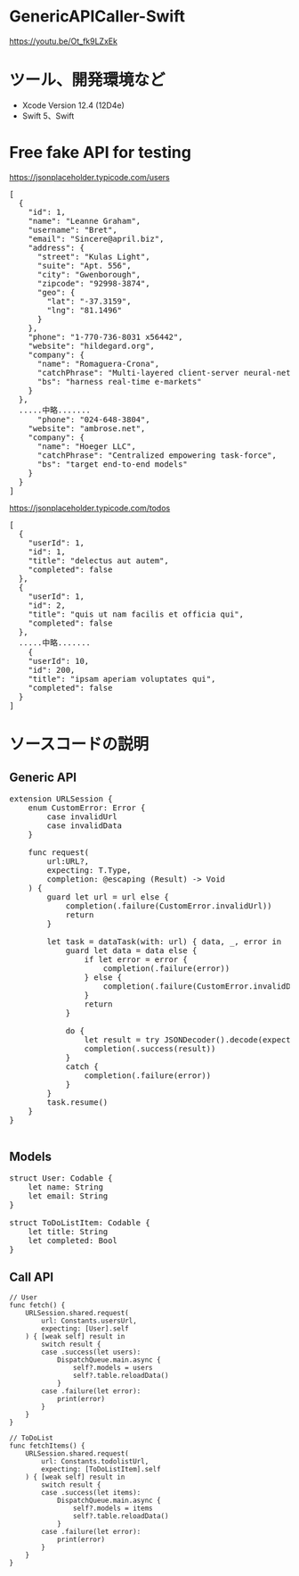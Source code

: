 # GenericAPICaller-Swift
https://youtu.be/Ot_fk9LZxEk

# ツール、開発環境など
- Xcode Version 12.4 (12D4e)
- Swift 5、Swift

# Free fake API for testing 
https://jsonplaceholder.typicode.com/users
<pre>
[
  {
    "id": 1,
    "name": "Leanne Graham",
    "username": "Bret",
    "email": "Sincere@april.biz",
    "address": {
      "street": "Kulas Light",
      "suite": "Apt. 556",
      "city": "Gwenborough",
      "zipcode": "92998-3874",
      "geo": {
        "lat": "-37.3159",
        "lng": "81.1496"
      }
    },
    "phone": "1-770-736-8031 x56442",
    "website": "hildegard.org",
    "company": {
      "name": "Romaguera-Crona",
      "catchPhrase": "Multi-layered client-server neural-net",
      "bs": "harness real-time e-markets"
    }
  },
  .....中略.......
      "phone": "024-648-3804",
    "website": "ambrose.net",
    "company": {
      "name": "Hoeger LLC",
      "catchPhrase": "Centralized empowering task-force",
      "bs": "target end-to-end models"
    }
  }
]
</pre>
https://jsonplaceholder.typicode.com/todos
<pre>
[
  {
    "userId": 1,
    "id": 1,
    "title": "delectus aut autem",
    "completed": false
  },
  {
    "userId": 1,
    "id": 2,
    "title": "quis ut nam facilis et officia qui",
    "completed": false
  },
  .....中略.......
    {
    "userId": 10,
    "id": 200,
    "title": "ipsam aperiam voluptates qui",
    "completed": false
  }
]
</pre>

# ソースコードの説明
## Generic API
<pre>
extension URLSession {
    enum CustomError: Error {
        case invalidUrl
        case invalidData
    }
    
    func request<T: Codable>(
        url:URL?,
        expecting: T.Type,
        completion: @escaping (Result<T, Error>) -> Void
    ) {
        guard let url = url else {
            completion(.failure(CustomError.invalidUrl))
            return
        }
        
        let task = dataTask(with: url) { data, _, error in
            guard let data = data else {
                if let error = error {
                    completion(.failure(error))
                } else {
                    completion(.failure(CustomError.invalidData))
                }
                return
            }
            
            do {
                let result = try JSONDecoder().decode(expecting, from: data)
                completion(.success(result))
            }
            catch {
                completion(.failure(error))
            }
        }
        task.resume()
    }
}

</pre>

## Models
<pre>
struct User: Codable {
    let name: String
    let email: String
}

struct ToDoListItem: Codable {
    let title: String
    let completed: Bool
}
</pre>

## Call API
    // User
    func fetch() {
        URLSession.shared.request(
            url: Constants.usersUrl,
            expecting: [User].self
        ) { [weak self] result in
            switch result {
            case .success(let users):
                DispatchQueue.main.async {
                    self?.models = users
                    self?.table.reloadData()
                }
            case .failure(let error):
                print(error)
            }
        }
    }
    
    // ToDoList
    func fetchItems() {
        URLSession.shared.request(
            url: Constants.todolistUrl,
            expecting: [ToDoListItem].self
        ) { [weak self] result in
            switch result {
            case .success(let items):
                DispatchQueue.main.async {
                    self?.models = items
                    self?.table.reloadData()
                }
            case .failure(let error):
                print(error)
            }
        }
    }
</pre>

